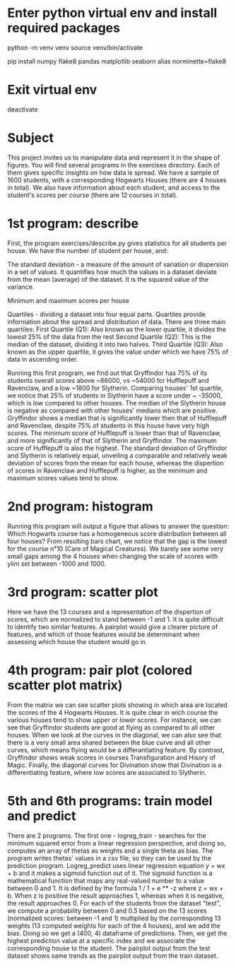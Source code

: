 # Enter python virtual env and install required packages

python -m venv venv
source venv/bin/activate

pip install numpy flake8 pandas matplotlib seaborn
alias norminette=flake8

# Exit virtual env

deactivate

# Subject

This project invites us to manipulate data and represent it in the shape of figures.
You will find several programs in the exercises directory. Each of them gives specific
insights on how data is spread.
We have a sample of 1600 students, with a corresponding Hogwarts Houses (there are 4 houses in total).
We also have information about each student, and access to the student's scores per course
(there are 12 courses in total).

# 1st program: describe

First, the program exercises/describe.py gives statistics for all students per house.
We have the number of student per house, and:

The standard deviation - a measure of the amount of variation or dispersion in a set
of values. It quantifies how much the values in a dataset deviate from the mean (average)
of the dataset. It is the squared value of the variance.

Minimum and maximum scores per house

Quartiles - dividing a dataset into four equal parts. Quartiles provide information
about the spread and distribution of data.
There are three main quartiles:
First Quartile (Q1): Also known as the lower quartile, it divides the lowest 25% of
the data from the rest
Second Quartile (Q2): This is the median of the dataset, dividing it into two halves.
Third Quartile (Q3): Also known as the upper quartile, it gives the value under which
we have 75% of data in ascending order.

Running this first program, we find out that Gryffindor has 75% of its students overall
scores above ~86000, vs ~54000 for Hufflepuff and Ravenclaw, and a low ~1800 for Slytherin.
Comparing houses' 1st quartile, we notice that 25% of students in Slytherin have a score
under ~ -35000, which is low compared to other houses. The median of the Slytherin house
is negative as compared with other houses' medians which are positive.
Gryffindor shows a median that is significantly lower then that of Hufflepuff and Ravenclaw,
despite 75% of students in this house have very high scores.
The minimum score of Hufflepuff is lower than that of Ravenclaw, and more significantly
of that of Slytherin and Gryffindor. The maximum score of Hufflepuff is also the highest.
The standard deviation of Gryffindor and Slytherin is relatively equal, unveiling
a comparable and relatively weak deviation of scores from the mean for each house, whereas
the dispertion of scores in Ravenclaw and Hufflepuff is higher, as the minimum and maximum
scores values tend to show.

# 2nd program: histogram

Running this program will output a figure that allows to answer the question:
Which Hogwarts course has a homogeneous score distribution between all four houses?
From resulting bars chart, we notice that the gap is the lowest for the course
n°10 (Care of Magical Creatures). We barely see some very small gaps among the 4
houses when changing the scale of scores with ylim set between -1000 and 1000.

# 3rd program: scatter plot

Here we have the 13 courses and a representation of the dispertion of scores,
which are normalized to stand between -1 and 1. It is quite difficult to identify
two similar features.
A pairplot would give a clearer picture of features, and which of those features
would be determinant when assessing which house the student would go in.

# 4th program: pair plot (colored scatter plot matrix)

From the matrix we can see scatter plots showing in which area are located
the scores of the 4 Hogwarts Houses.
It is quite clear in wich course the various houses tend to show upper or
lower scores. For instance, we can see that Gryffindor students are good
at flying as compared to all other houses.
When we look at the curves in the diagonal, we can also see that there is a
very small area shared between the blue curve and all other curves,
which means flying would be a differantiating feature.
By contrast, Gryffindor shows weak scores in courses Transfiguration and
Hisory of Magic. Finally, the diagonal curves for Divination show that
Divination is a differentiating feature, where low scores are associated to Slytherin.

# 5th and 6th programs: train model and predict

There are 2 programs. The first one - logreg_train - searches for the
minimum squared error from a linear regression perspective, and doing so,
computes an array of thetas as weights and a single theta as bias.
The program writes thetas' values in a csv file, so they can be used
by the prediction program.
Logreg_predict uses linear regression equation y = wx + b and it makes
a sigmoid function out of it. The sigmoid function is a mathematical function
that maps any real-valued number to a value between 0 and 1.
It is defined by the formula 1 / 1 + e \*\* -z where z = wx + b.
When z is positive the result approaches 1, whereas when it is negative,
the result approaches 0.
For each of the students from the dataset "test", we compute a probability
between 0 and 0.5 based on the 13 scores (normalized scores: between -1 and 1)
multiplied by the corresponding 13 weights (13 computed weights for
each of the 4 houses), and we add the bias. Doing so we get a (400, 4)
dataframe of predictions.
Then, we get the highest prediction value at a specific index and we associate
the corresponding house to the student.
The pairplot output from the test dataset shows same trends as the pairplot
output from the train dataset.

